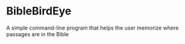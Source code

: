 # BibleBirdEye
A simple command-line program that helps the user memorize where passages are in the Bible
